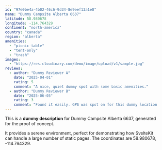 ```yaml
---
id: "97e0be4a-4b02-46c6-9d34-8e9eef13a1e8"
name: "Dummy Campsite Alberta 6637"
latitude: 58.980678
longitude: -114.764329
continent: "north-america"
country: "canada"
region: "alberta"
amenities:
  - "picnic-table"
  - "tent-only"
  - "trash"
images:
  - "https://res.cloudinary.com/demo/image/upload/v1/sample.jpg"
reviews:
  - author: "Dummy Reviewer A"
    date: "2025-04-01"
    rating: 5
    comment: "A nice, quiet dummy spot with some basic amenities."
  - author: "Dummy Reviewer B"
    date: "2025-06-05"
    rating: 3
    comment: "Found it easily. GPS was spot on for this dummy location."
---
```


This is a **dummy description** for Dummy Campsite Alberta 6637, generated for the proof of concept.

It provides a serene environment, perfect for demonstrating how SvelteKit can handle a large number of static pages. The coordinates are 58.980678, -114.764329.
